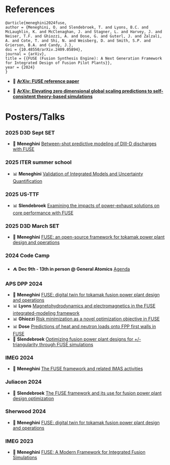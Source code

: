# References

```
@article{meneghini2024fuse,
author = {Meneghini, O. and Slendebroek, T. and Lyons, B.C. and McLaughlin, K. and McClenaghan, J. and Stagner, L. and Harvey, J. and Neiser, T.F. and Ghiozzi, A. and Dose, G. and Guterl, J. and Zalzali, A. and Cote, T. and Shi, N. and Weisberg, D. and Smith, S.P. and Grierson, B.A. and Candy, J.},
doi = {10.48550/arXiv.2409.05894},
journal = {arXiv},
title = {{FUSE (Fusion Synthesis Engine): A Next Generation Framework for Integrated Design of Fusion Pilot Plants}},
year = {2024}
}
```

* 📜 **[ArXiv: FUSE reference paper](https://arxiv.org/abs/2409.05894)**

* 📜 **[ArXiv: Elevating zero dimensional global scaling predictions to self-consistent theory-based simulations](https://arxiv.org/abs/2305.07285)**

# Posters/Talks

### 2025 D3D Sept SET

* 🎤 **Meneghini** [Between-shot predictive modeling of DIII-D discharges with FUSE](https://github.com/ProjectTorreyPines/FUSE_extra_files/raw/master/2025_D3D/SET_sep_2025.pdf)

### 2025 ITER summer school

* 📊 **Meneghini** [Validation of Integrated Models and Uncertainty Quantification](https://github.com/ProjectTorreyPines/FUSE_extra_files/raw/master/2025_ITER_summer_school/ITER_summer_school_2025.pdf)

### 2025 US-TTF

* 📊 **Slendebroek** [Examining the impacts of power-exhaust solutions on core performance with FUSE](https://github.com/ProjectTorreyPines/FUSE_extra_files/raw/master/2025_US-TTF/slendebroek_US-TTF.pdf)

### 2025 D3D March SET

* 🎤 **Meneghini** [FUSE: an open-source framework for tokamak power plant design and operations](https://github.com/ProjectTorreyPines/FUSE_extra_files/raw/master/2025_D3D/SET_mar_2025.pdf)

### 2024 Code Camp

* ⛺️ **Dec 9th - 13th in person @ General Atomics** [Agenda](https://docs.google.com/document/d/1OwJPx4G3HP7wx9FuGLMqxjaKewrhOY7Kd7nTZkmVdw4/edit?usp=sharing)

### APS DPP 2024

* 🎤 **Meneghini** [FUSE: digital twin for tokamak fusion power plant design and operations](https://github.com/ProjectTorreyPines/FUSE_extra_files/raw/master/2024_APS/meneghini_APS2024.pdf)
* 📊 **Lyons** [Magnetohydrodynamics and electromagnetics in the FUSE integrated-modeling framework](https://github.com/ProjectTorreyPines/FUSE_extra_files/raw/master/2024_APS/Lyons_APS_10-24_v1.pdf)
* 📊 **Ghiozzi** [Risk minimization as a novel optimization objective in FUSE](https://github.com/ProjectTorreyPines/FUSE_extra_files/raw/master/2024_APS/GhiozziPoster.pptx)
* 📊 **Dose** [Predictions of heat and neutron loads onto FPP first walls in FUSE](https://github.com/ProjectTorreyPines/FUSE_extra_files/raw/master/2024_APS/Dose_APS2024_Poster_v3.pdf)
* 🎤 **Slendebroek** [Optimizing fusion power plant designs for +/- triangularity through FUSE simulations](https://github.com/ProjectTorreyPines/FUSE_extra_files/raw/master/2024_APS/slendebroek_APS2024.pdf)

### IMEG 2024
* 🎤 **Meneghini** [The FUSE framework and related IMAS activities](https://github.com/ProjectTorreyPines/FUSE_extra_files/raw/master/2024_IMEG/IMEG2024.pdf)

### Juliacon 2024
* 🎤 **Slendebroek** [The FUSE framework and its use for fusion power plant design optimization](https://youtu.be/RKGDov3ETyE)

### Sherwood 2024
* 🎤 **Meneghini** [FUSE: digital twin for tokamak fusion power plant design and operations](https://github.com/ProjectTorreyPines/FUSE_extra_files/raw/master/2024_sherwood/sherwood2024.pdf)

### IMEG 2023
* 🎤 **Meneghini** [FUSE: A Modern Framework for Integrated Fusion Simulations](https://github.com/ProjectTorreyPines/FUSE_extra_files/raw/master/2023_IMEG/IMEG2023_oct_FUSE.pdf)
